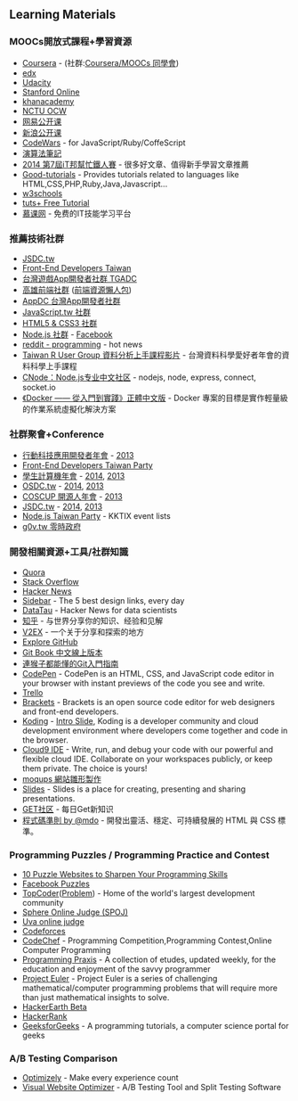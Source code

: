 ## Learning Materials

### MOOCs開放式課程+學習資源

* [Coursera](https://www.coursera.org/) - (社群:[Coursera/MOOCs 同學會](https://www.facebook.com/groups/courserazh/))
* [edx](https://www.edx.org/)
* [Udacity](https://www.udacity.com/)
* [Stanford Online](http://online.stanford.edu/)
* [khanacademy](https://www.khanacademy.org/)
* [NCTU OCW](http://ocw.nctu.edu.tw/index.php)
* [网易公开课](http://open.163.com/)
* [新浪公开课](http://open.sina.com.cn/)
* [CodeWars](http://www.codewars.com/) - for JavaScript/Ruby/CoffeScript
* [演算法筆記](http://www.csie.ntnu.edu.tw/~u91029/index.html)
* [2014 第7屆iT邦幫忙鐵人賽](http://ithelp.ithome.com.tw/ironman7/app/index) - 很多好文章、值得新手學習文章推薦
* [Good-tutorials](http://www.good-tutorials.com/) - Provides tutorials related to languages like HTML,CSS,PHP,Ruby,Java,Javascript...
* [w3schools](http://www.w3schools.com/)
* [tuts+ Free Tutorial](http://code.tutsplus.com/)
* [慕课网](http://www.imooc.com/) - 免费的IT技能学习平台

### 推薦技術社群

* [JSDC.tw](http://jsdc.tw/)
* [Front-End Developers Taiwan](https://www.facebook.com/groups/521085554595481/)
* [台灣遊戲App開發者社群 TGADC](https://www.facebook.com/groups/tgadc/)
* [高雄前端社群](https://www.facebook.com/groups/358503154261390/) ([前端資源懶人包](https://docs.google.com/document/d/13nK_XY9u5uIleTpSCw88lMupzgCSwXd6j6je44eLhMQ/edit?usp=sharing))
* [AppDC 台灣App開發者社群](https://www.facebook.com/groups/appdc/)
* [JavaScript.tw 社群](https://www.facebook.com/groups/javascript.tw/)
* [HTML5 & CSS3 社群](https://www.facebook.com/groups/htmlfive/)
* [Node.js 社群](http://nodejs.tw/) - [Facebook](https://www.facebook.com/groups/node.js.tw/)
* [reddit - programming](http://www.reddit.com/r/programming/) - hot news
* [Taiwan R User Group 資料分析上手課程影片](http://taiwanrusergroup.github.io/DSC2014Tutorial/) - 台灣資料科學愛好者年會的資料科學上手課程
* [CNode：Node.js专业中文社区](https://cnodejs.org/) - nodejs, node, express, connect, socket.io
* [《Docker —— 從入門到實踐­》正體中文版](http://philipzheng.gitbooks.io/docker_practice/) - Docker 專案的目標是實作輕量級的作業系統虛擬化解決方案

### 社群聚會+Conference

* [行動科技應用開發者年會](http://mopcon.org/) - [2013](http://mopcon.org/2013/session.php)
* [Front-End Developers Taiwan Party](http://www.f2e.tw/)
* [學生計算機年會](http://sitcon.org/) - [2014](http://sitcon.org/2014/), [2013](http://sitcon.org/2013/)
* [OSDC.tw](http://osdc.tw/) - [2014](http://osdc.tw/2014/), [2013](http://osdc.tw/2013/)
* [COSCUP 開源人年會](http://coscup.org/) - [2013](http://coscup.org/2013/)
* [JSDC.tw](http://jsdc.tw/) - [2014](http://jsdc.tw/2014/), [2013](http://jsdc.tw/2013/)
* [Node.js Taiwan Party](http://nodejs-tw.kktix.cc/) - KKTIX event lists
* [g0v.tw 零時政府](http://g0v.tw/)

### 開發相關資源+工具/社群知識

* [Quora](https://www.quora.com/)
* [Stack Overflow](http://stackoverflow.com/)
* [Hacker News](https://news.ycombinator.com/)
* [Sidebar](http://sidebar.io/) - The 5 best design links, every day
* [DataTau](http://www.datatau.com/) - Hacker News for data scientists 
* [知乎](http://www.zhihu.com/) - 与世界分享你的知识、经验和见解
* [V2EX](http://v2ex.com/) - 一个关于分享和探索的地方
* [Explore GitHub](https://github.com/explore)
* [Git Book 中文線上版本](http://git-scm.com/book/zh-tw/)
* [連猴子都能懂的Git入門指南](http://backlogtool.com/git-guide/tw/)
* [CodePen](http://codepen.io/) - CodePen is an HTML, CSS, and JavaScript code editor in your browser with instant previews of the code you see and write.
* [Trello](https://trello.com/)
* [Brackets](http://brackets.io/) - Brackets is an open source code editor for web designers and front-end developers.
* [Koding](https://koding.com/) - [Intro Slide](http://www.slideshare.net/clonncd/introduc-koding-201311), Koding is a developer community and cloud development environment where developers come together and code in the browser.
* [Cloud9 IDE](https://c9.io/) - Write, run, and debug your code with our powerful and flexible cloud IDE. Collaborate on your workspaces publicly, or keep them private. The choice is yours!
* [moqups 網站雛形製作](https://moqups.com/)
* [Slides](http://slides.com/) - Slides is a place for creating, presenting and sharing presentations.
* [GET社区](http://get.jobdeer.com/) - 每日Get新知识
* [程式碼準則 by @mdo](http://lisp.es/code-guide/) - 開發出靈活、穩定、可持續發展的 HTML 與 CSS 標準。

### Programming Puzzles / Programming Practice and Contest

* [10 Puzzle Websites to Sharpen Your Programming Skills](http://sixrevisions.com/resources/10-puzzle-websites-to-sharpen-your-programming-skills/)
* [Facebook Puzzles](https://www.facebook.com/careers/puzzles.php)
* [TopCoder](http://www.topcoder.com/)([Problem](http://community.topcoder.com/tc?module=ProblemArchive)) - Home of the world's largest development community
* [Sphere Online Judge (SPOJ)](http://www.spoj.com/problems/classical/)
* [Uva online judge](http://uva.onlinejudge.org/index.php?option=com_onlinejudge&Itemid=8)
* [Codeforces](http://www.codeforces.com/)
* [CodeChef](http://www.codechef.com/) - Programming Competition,Programming Contest,Online Computer Programming 
* [Programming Praxis](http://programmingpraxis.com/) - A collection of etudes, updated weekly, for the education and enjoyment of the savvy programmer
* [Project Euler](https://projecteuler.net) - Project Euler is a series of challenging mathematical/computer programming problems that will require more than just mathematical insights to solve.
* [HackerEarth Beta](http://www.hackerearth.com/)
* [HackerRank](https://www.hackerrank.com/)
* [GeeksforGeeks](http://www.geeksforgeeks.org/) - A programming tutorials, a computer science portal for geeks

### A/B Testing Comparison

* [Optimizely](https://www.optimizely.com/) - Make every experience count
* [Visual Website Optimizer](https://vwo.com) - A/B Testing Tool and Split Testing Software
